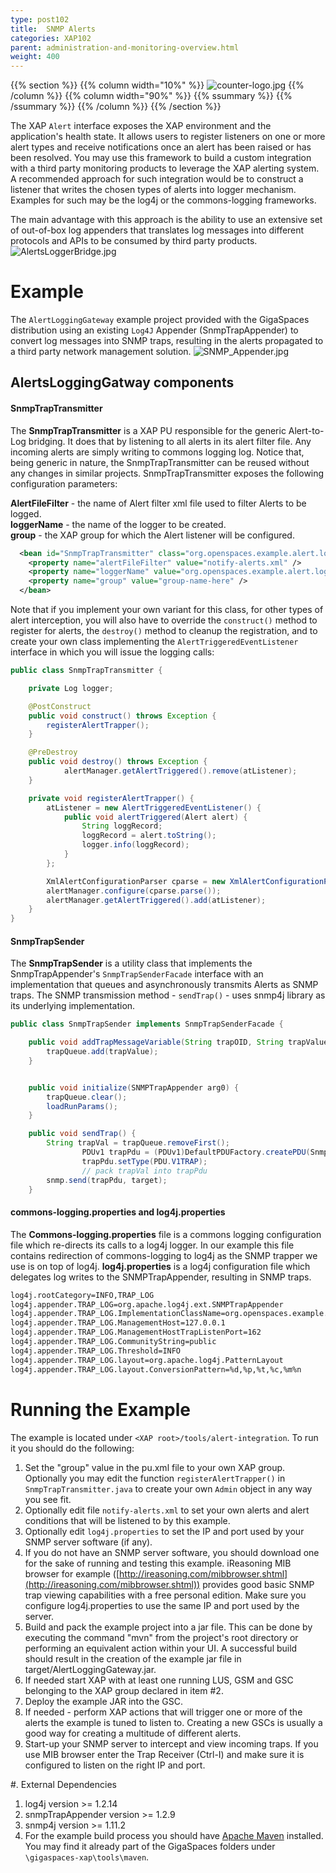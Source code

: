 ```yaml
---
type: post102
title:  SNMP Alerts
categories: XAP102
parent: administration-and-monitoring-overview.html
weight: 400
---
```


{{% section %}}
 {{% column width="10%" %}}
 ![counter-logo.jpg](/attachment_files/subject/alerts.png)
 {{% /column %}}
 {{% column width="90%" %}}
 {{% ssummary %}} {{% /ssummary %}}
 {{% /column %}}
 {{% /section %}}



The XAP `Alert` interface exposes the XAP environment and the application's health state. It allows users to register listeners on one or more alert types and receive notifications once an alert has been raised or has been resolved. You may use this framework to build a custom integration with a third party monitoring products to leverage the XAP alerting system.
A recommended approach for such integration would be to construct a listener that writes the chosen types of alerts into logger mechanism. Examples for such may be the log4j or the commons-logging frameworks.

The main advantage with this approach is the ability to use an extensive set of out-of-box log appenders that translates log messages into different protocols and APIs to be consumed by third party products.
![AlertsLoggerBridge.jpg](/attachment_files/AlertsLoggerBridge.jpg)

# Example

The `AlertLoggingGateway` example project provided with the GigaSpaces distribution using an existing `Log4J` Appender (SnmpTrapAppender) to convert log messages into SNMP traps, resulting in the alerts propagated to a third party network management solution.
![SNMP_Appender.jpg](/attachment_files/SNMP_Appender.jpg)

## AlertsLoggingGatway components

#### SnmpTrapTransmitter

The **SnmpTrapTransmitter** is a XAP PU responsible for the generic Alert-to-Log bridging. It does that by listening to all alerts in its alert filter file. Any incoming alerts are simply writing to commons logging log. Notice that, being generic in nature, the SnmpTrapTransmitter can be reused without any changes in similar projects.
SnmpTrapTransmitter exposes the following configuration parameters:

**AlertFileFilter** - the name of Alert filter xml file used to filter Alerts to be logged.<br>
**loggerName** - the name of the logger to be created.<br>
**group** - the XAP group for which the Alert listener will be configured.


```xml
  <bean id="SnmpTrapTransmitter" class="org.openspaces.example.alert.logging.snmp.SnmpTrapTransmitter" >
    <property name="alertFileFilter" value="notify-alerts.xml" />
    <property name="loggerName" value="org.openspaces.example.alert.logging.AlertLoggingGateway" />
    <property name="group" value="group-name-here" />
  </bean>
```

Note that if you implement your own variant for this class, for other types of alert interception, you will also have to override the `construct()` method to register for alerts, the `destroy()` method to cleanup the registration, and to create your own class implementing the `AlertTriggeredEventListener` interface in which you will issue the logging calls:


```java
public class SnmpTrapTransmitter {

	private Log logger;

	@PostConstruct
	public void construct() throws Exception {
		registerAlertTrapper();
	}

	@PreDestroy
	public void destroy() throws Exception {
	        alertManager.getAlertTriggered().remove(atListener);
	}

	private void registerAlertTrapper() {
		atListener = new AlertTriggeredEventListener() {
			public void alertTriggered(Alert alert) {
				String loggRecord;
				loggRecord = alert.toString();
				logger.info(loggRecord);
			}
		};

		XmlAlertConfigurationParser cparse = new XmlAlertConfigurationParser(alertFileFilter);
		alertManager.configure(cparse.parse());
		alertManager.getAlertTriggered().add(atListener);
	}
}
```

#### SnmpTrapSender

The **SnmpTrapSender** is a utility class that implements the SnmpTrapAppender's `SnmpTrapSenderFacade` interface with an implementation that queues and asynchronously transmits Alerts as SNMP traps. The SNMP transmission method - `sendTrap()` - uses snmp4j library as its underlying implementation.


```java
public class SnmpTrapSender implements SnmpTrapSenderFacade {

	public void addTrapMessageVariable(String trapOID, String trapValue) {
		trapQueue.add(trapValue);
	}


	public void initialize(SNMPTrapAppender arg0) {
		trapQueue.clear();
		loadRunParams();
	}

	public void sendTrap() {
		String trapVal = trapQueue.removeFirst();
                PDUv1 trapPdu = (PDUv1)DefaultPDUFactory.createPDU(SnmpConstants.version1);
                trapPdu.setType(PDU.V1TRAP);
                // pack trapVal into trapPdu
		snmp.send(trapPdu, target);
	}

```

#### commons-logging.properties and log4j.properties

The **Commons-logging.properties** file is a commons logging configuration file which re-directs its calls to a log4j logger. In our example this file contains redirection of commons-logging to log4j as the SNMP trapper we use is on top of log4j.
**log4j.properties** is a log4j configuration file which delegates log writes to the SNMPTrapAppender, resulting in SNMP traps.


```bash
log4j.rootCategory=INFO,TRAP_LOG
log4j.appender.TRAP_LOG=org.apache.log4j.ext.SNMPTrapAppender
log4j.appender.TRAP_LOG.ImplementationClassName=org.openspaces.example.alert.logging.snmp.SnmpTrapSender
log4j.appender.TRAP_LOG.ManagementHost=127.0.0.1
log4j.appender.TRAP_LOG.ManagementHostTrapListenPort=162
log4j.appender.TRAP_LOG.CommunityString=public
log4j.appender.TRAP_LOG.Threshold=INFO
log4j.appender.TRAP_LOG.layout=org.apache.log4j.PatternLayout
log4j.appender.TRAP_LOG.layout.ConversionPattern=%d,%p,%t,%c,%m%n
```

# Running the Example

The example is located under `<XAP root>/tools/alert-integration`. To run it you should do the following:

1. Set the "group" value in the pu.xml file to your own XAP group. Optionally you may edit the function `registerAlertTrapper()` in `SnmpTrapTransmitter.java` to create your own `Admin` object in any way you see fit.
1. Optionally edit file `notify-alerts.xml` to set your own alerts and alert conditions that will be listened to by this example.
1. Optionally edit `log4j.properties` to set the IP and port used by your SNMP server software (if any).
1. If you do not have an SNMP server software, you should download one for the sake of running and testing this example. iReasoning MIB browser for example ([http://ireasoning.com/mibbrowser.shtml](http://ireasoning.com/mibbrowser.shtml)) provides good basic SNMP trap viewing capabilities with a free personal edition. Make sure you configure log4j.properties to use the same IP and port used by the server.
1. Build and pack the example project into a jar file. This can be done by executing the command "mvn" from the project's root directory or performing an equivalent action within your UI. A successful build should result in the creation of the example jar file in target/AlertLoggingGateway.jar.
1. If needed start XAP with at least one running LUS, GSM and GSC belonging to the XAP group declared in item #2.
1. Deploy the example JAR into the GSC.
1. If needed - perform XAP actions that will trigger one or more of the alerts the example is tuned to listen to. Creating a new GSCs is usually a good way for creating a multitude of different alerts.
1. Start-up your SNMP server to intercept and view incoming traps. If you use MIB browser enter the Trap Receiver (Ctrl-I) and make sure it is configured to listen on the right IP and port.

#. External Dependencies

1. log4j version >= 1.2.14
1. snmpTrapAppender version >= 1.2.9
1. snmp4j version >= 1.11.2
1. For the example build process you should have [Apache Maven](http://maven.apache.org) installed. You may find it already part of the GigaSpaces folders under `\gigaspaces-xap\tools\maven`.
